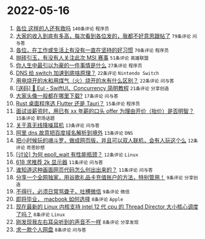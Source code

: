 # 2022-05-16

1. [各位 这样的人还有救吗](https://www.v2ex.com/t/853076) `140条评论` `程序员`
1. [大家的收入到底有多高，每次看到各位发的，我都不好意思跟帖了](https://www.v2ex.com/t/853121) `79条评论` `问与答`
1. [各位，在工作或生活上有没有一直在坚持的好习惯](https://www.v2ex.com/t/853078) `70条评论` `程序员`
1. [抛砖引玉，有没有人关注此次 MSI 赛事](https://www.v2ex.com/t/853071) `51条评论` `英雄联盟`
1. [你人生中最引以为豪的一件事情是什么](https://www.v2ex.com/t/853130) `27条评论` `程序员`
1. [DNS 给 switch 加速到底啥原理？](https://www.v2ex.com/t/853106) `22条评论` `Nintendo Switch`
1. [用电烧开的水和用煤气（火）烧开的水有什么区别？](https://www.v2ex.com/t/853079) `22条评论` `问与答`
1. [[送码] 🎉 Eul - SwiftUI、Concurrency 简明教程](https://www.v2ex.com/t/853068) `21条评论` `分享创造`
1. [大家头像一般都在哪里下载?](https://www.v2ex.com/t/853148) `17条评论` `问与答`
1. [Rust 桌面程序选 Flutter 还是 Tauri？](https://www.v2ex.com/t/853174) `15条评论` `程序员`
1. [面试谈薪资时，用已有 xx 年薪的口头 offer 为理由开价（抬价）是否明智？](https://www.v2ex.com/t/853136) `15条评论` `职场话题`
1. [关于真无线降噪耳机](https://www.v2ex.com/t/853144) `13条评论` `问与答`
1. [阿里 dns 故意把百度域名解析到境外](https://www.v2ex.com/t/853091) `13条评论` `DNS`
1. [把小时候玩的魂斗罗，做成网页版，并且可以双人联机，会有人玩这个么](https://www.v2ex.com/t/853146) `12条评论` `奇思妙想`
1. [[讨论] 为何 epoll_wait 有性能瓶颈？](https://www.v2ex.com/t/853120) `12条评论` `Linux`
1. [618 求推荐 2k 显示器](https://www.v2ex.com/t/853180) `11条评论` `问与答`
1. [谁知道这种画面网页代码怎么创出出来的？](https://www.v2ex.com/t/853125) `11条评论` `问与答`
1. [分享一个全网独家，用谷歌礼品卡充值账户的方法，特别管用！](https://www.v2ex.com/t/853156) `9条评论` `分享创造`
1. [不得行，必须日常骂聋子，吐槽微信](https://www.v2ex.com/t/853154) `9条评论` `微信`
1. [即将毕业， macbook 如何选择](https://www.v2ex.com/t/853171) `8条评论` `Apple`
1. [现在最新的 Linux 内核支持 intel 12 代 cpu 的 Thread Director 大小核心调度了吗？](https://www.v2ex.com/t/853142) `8条评论` `Linux`
1. [刚发现我左右耳朵听到的声音不一样](https://www.v2ex.com/t/853140) `8条评论` `分享发现`
1. [求一款个人网盘](https://www.v2ex.com/t/853132) `8条评论` `问与答`
